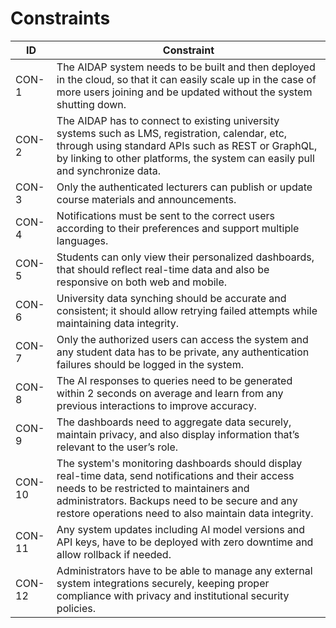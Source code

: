 # Constraints


| ID | Constraint |
|----|-------------|
| CON-1 | The AIDAP system needs to be built and then deployed in the cloud, so that it can easily scale up in the case of more users joining and be updated without the system shutting down. |
| CON-2 | The AIDAP has to connect to existing university systems such as LMS, registration, calendar, etc, through using standard APIs such as REST or GraphQL, by linking to other platforms, the system can easily pull and synchronize data. |
| CON-3 | Only the authenticated lecturers can publish or update course materials and announcements. |
| CON-4 | Notifications must be sent to the correct users according to their preferences and support multiple languages. |
| CON-5 | Students can only view their personalized dashboards, that should reflect real-time data and also be responsive on both web and mobile. |
| CON-6 | University data synching should be accurate and consistent; it should allow retrying failed attempts while maintaining data integrity. |
| CON-7 | Only the authorized users can access the system and any student data has to be private, any authentication failures should be logged in the system. |
| CON-8 | The AI responses to queries need to be generated within 2 seconds on average and learn from any previous interactions to improve accuracy. |
| CON-9 | The dashboards need to aggregate data securely, maintain privacy, and also display information that’s relevant to the user’s role. |
| CON-10 | The system's monitoring dashboards should display real-time data, send notifications and their access needs to be restricted to maintainers and administrators. Backups need to be secure and any restore operations need to also maintain data integrity. |
| CON-11 | Any system updates including AI model versions and API keys, have to be deployed with zero downtime and allow rollback if needed. |
| CON-12 | Administrators have to be able to manage any external system integrations securely, keeping proper compliance with privacy and institutional security policies. |

